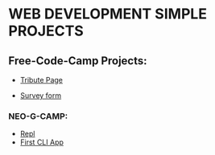 # WEB DEVELOPMENT SIMPLE PROJECTS

## Free-Code-Camp Projects:

- [Tribute Page](https://codepen.io/raghavi94/pen/YzWqrog)

- [Survey form](https://codepen.io/raghavi94/pen/qBNKJjv)

### NEO-G-CAMP:

- [Repl](https://repl.it/repls)
- [First CLI App](https://repl.it/@RaghaviSS/End-game#index.js)
